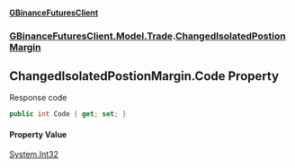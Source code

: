 #### [GBinanceFuturesClient](./index.md 'index')
### [GBinanceFuturesClient.Model.Trade](./GBinanceFuturesClient-Model-Trade.md 'GBinanceFuturesClient.Model.Trade').[ChangedIsolatedPostionMargin](./GBinanceFuturesClient-Model-Trade-ChangedIsolatedPostionMargin.md 'GBinanceFuturesClient.Model.Trade.ChangedIsolatedPostionMargin')
## ChangedIsolatedPostionMargin.Code Property
Response code  
```csharp
public int Code { get; set; }
```
#### Property Value
[System.Int32](https://docs.microsoft.com/en-us/dotnet/api/System.Int32 'System.Int32')  
